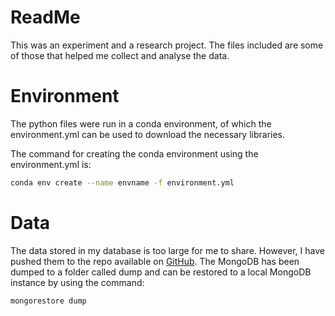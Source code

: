 # ReadMe
This was an experiment and a research project. The files included are some of those that helped me collect and analyse the data.

# Environment
The python files were run in a conda environment, of which the environment.yml can be used to download the necessary libraries.

The command for creating the conda environment using the environment.yml is:
```bash
conda env create --name envname -f environment.yml
```

# Data
The data stored in my database is too large for me to share. However, I have pushed them to the repo available on [GitHub](https://github.com/DavidSint/Final-Project). The MongoDB has been dumped to a folder called dump and can be restored to a local MongoDB instance by using the command:
```bash
mongorestore dump
```

